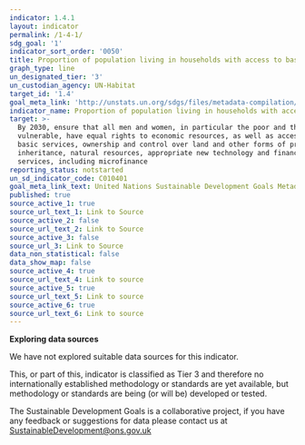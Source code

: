 ```yaml
---
indicator: 1.4.1
layout: indicator
permalink: /1-4-1/
sdg_goal: '1'
indicator_sort_order: '0050'
title: Proportion of population living in households with access to basic services
graph_type: line
un_designated_tier: '3'
un_custodian_agency: UN-Habitat
target_id: '1.4'
goal_meta_link: 'http://unstats.un.org/sdgs/files/metadata-compilation/Metadata-Goal-1.pdf'
indicator_name: Proportion of population living in households with access to basic services
target: >-
  By 2030, ensure that all men and women, in particular the poor and the
  vulnerable, have equal rights to economic resources, as well as access to
  basic services, ownership and control over land and other forms of property,
  inheritance, natural resources, appropriate new technology and financial
  services, including microfinance
reporting_status: notstarted
un_sd_indicator_code: C010401
goal_meta_link_text: United Nations Sustainable Development Goals Metadata (pdf 894kB)
published: true
source_active_1: true
source_url_text_1: Link to Source
source_active_2: false
source_url_text_2: Link to Source
source_active_3: false
source_url_3: Link to Source
data_non_statistical: false
data_show_map: false
source_active_4: true
source_url_text_4: Link to source
source_active_5: true
source_url_text_5: Link to source
source_active_6: true
source_url_text_6: Link to source
---
```

**Exploring data sources**

We have not explored suitable data sources for this indicator. 

This, or part of this, indicator is classified as Tier 3 and therefore no internationally established methodology or standards are yet available, but methodology or standards are being (or will be) developed or tested.

The Sustainable Development Goals is a collaborative project, if you have any feedback or suggestions for data please contact us at <SustainableDevelopment@ons.gov.uk>
